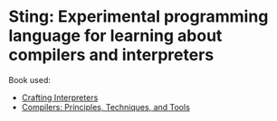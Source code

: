 # Sting: Experimental programming language for learning about compilers and interpreters

Book used:
- [Crafting Interpreters](https://craftinginterpreters.com/)
- [Compilers: Principles, Techniques, and Tools](https://iitd-plos.github.io/col729/refs/ALSUdragonbook.pdf)
